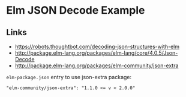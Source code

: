 # Elm JSON Decode Example

## Links

* https://robots.thoughtbot.com/decoding-json-structures-with-elm
* http://package.elm-lang.org/packages/elm-lang/core/4.0.5/Json-Decode
* http://package.elm-lang.org/packages/elm-community/json-extra

`elm-package.json` entry to use json-extra package:

`"elm-community/json-extra": "1.1.0 <= v < 2.0.0"`


